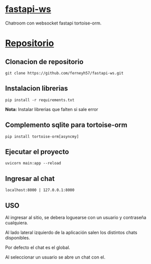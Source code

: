 # [fastapi-ws](https://github.com/ferneyh57/fastapi-ws/tree/daniel)

Chatroom con websocket fastapi tortoise-orm.
# [Repositorio](https://github.com/ferneyh57/fastapi-ws/tree/daniel)


## Clonacion de repositorio 

```
git clone https://github.com/ferneyh57/fastapi-ws.git
```

## Instalacion librerias

```
pip install -r requirements.txt
```
**Nota:** Instalar librerias que falten si sale error


## Complemento sqlite para tortoise-orm
```
pip install tortoise-orm[asyncmy]
```

## Ejecutar el proyecto
```
uvicorn main:app --reload
```

## Ingresar al chat
```
localhost:8000 | 127.0.0.1:8000
```

## USO
Al ingresar al sitio, se debera loguearse con un usuario y contraseña cualquiera.

Al lado lateral izquierdo de la aplicación salen los distintos chats disponibles.

Por defecto el chat es el global.

Al seleccionar un usuario se abre un chat con el.

